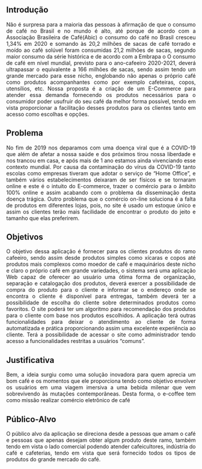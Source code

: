 ## Introdução

<p align= "justify">
Não é surpresa para a maioria das pessoas à afirmação de que o consumo de café no Brasil e no mundo é alto, até porque de acordo com a Associação Brasileira de Café(Abic) o consumo do café no Brasil cresceu 1,34% em 2020 e somando às 20,2 milhões de sacas de café torrado e moído ao café solúvel  foram consumidas 21,2 milhões de sacas, segundo maior consumo da série histórica e de acordo com a Embrapa o O consumo de café em nível mundial, previsto para o ano-cafeeiro 2020-2021, deverá ultrapassar o equivalente a 166 milhões de sacas, sendo assim tendo um grande mercado para esse nicho, englobando não apenas o próprio café como produtos acompanhantes como por exemplo cafeteiras, copos, utensílios, etc. Nossa proposta é a criação de um E-Commerce para atender essa demanda fornecendo os produtos necessários para o consumidor poder usufruir do seu café da melhor forma possível, tendo em vista proporcionar a facilitação desses produtos para os clientes tanto em acesso como escolhas e opções.
<p>

## Problema

<p align= "justify">
No fim de 2019 nos deparamos com uma doença viral que é a COVID-19 que além de afetar a nossa saúde e dos próximos tirou nossa liberdade e nos trancou em casa, e após mais de 1 ano estamos ainda vivenciando esse contexto mundial. Por causa da contaminação do vírus da COVID-19 tanto escolas como empresas tiveram que adotar o serviço de “Home Office”, e também vários estabelecimentos deixaram de ser físicos e se tornaram online e este é o intuito do E-commerce, trazer o comércio para o âmbito 100% online e assim acabando com o problema da disseminação desta doença trágica. Outro problema que o comércio on-line soluciona é a falta de produtos em diferentes lojas, pois, no site é usado um estoque único e assim os clientes terão mais facilidade de encontrar o produto do jeito e tamanho que elas preferirem.
</p>

## Objetivos

<p align= "justify">
O objetivo dessa aplicação é fornecer para os clientes produtos do ramo cafeeiro, sendo assim desde produtos simples como xícaras e copos até produtos mais complexos como moedor de café e maquinários deste nicho e claro o próprio café  em grande variedades, o sistema será uma aplicação Web capaz de oferecer ao usuário uma ótima forma de organização, separação e catalogação dos produtos, deverá exercer a possibilidade de compra do produto para o cliente e informar se o endereço onde se encontra o cliente é disponível para entregas, também deverá ter a possibilidade de escolha do cliente sobre determinados produtos como favoritos. O site poderá ter um algoritmo para recomendação dos produtos para o cliente com base nos produtos escolhidos. A aplicação terá outras funcionalidades para deixar o atendimento ao cliente de forma automatizada e prática proporcionando assim uma excelente experiência ao cliente. Terá a possibilidade de acessar o site como administrador tendo acesso a funcionalidades restritas a usuários “comuns”.
</p> 


## Justificativa

<p align= "justify">
Bem, a ideia surgiu como uma solução inovadora para quem aprecia um bom café e os momentos que ele proporciona tendo como objetivo envolver os usuários em uma viagem imersiva a uma bebida milenar que vem sobrevivendo às mutações contemporâneas. Desta forma, o e-coffee tem como missão realizar comércio eletrônico  de café 
</p>

## Público-Alvo

<p align= "justify">
O público alvo da aplicação se direciona desde a pessoas que amam o café e pessoas que apenas desejam obter algum produto deste ramo, também tendo em vista o lado comercial podendo atender cafeicultores, indústria do café e cafeterias, tendo em vista que será fornecido todos os tipos de produtos do grande mercado do café.
</p>

